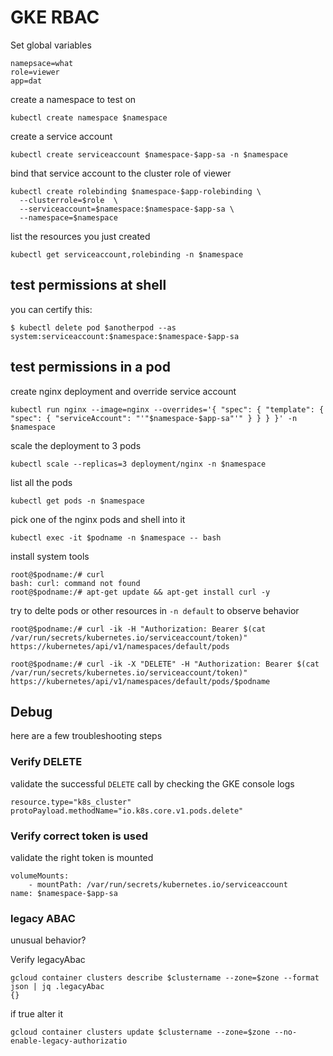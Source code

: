 # GKE RBAC

Set global variables

```
namepsace=what
role=viewer
app=dat
```

create a namespace to test on

```
kubectl create namespace $namespace
```

create a service account

```
kubectl create serviceaccount $namespace-$app-sa -n $namespace
```

bind that service account to the cluster role of viewer

```
kubectl create rolebinding $namespace-$app-rolebinding \
  --clusterrole=$role  \
  --serviceaccount=$namespace:$namespace-$app-sa \
  --namespace=$namespace
```

list the resources you just created

```
kubectl get serviceaccount,rolebinding -n $namespace
```

## test permissions at shell

you can certify this: 

```
$ kubectl delete pod $anotherpod --as system:serviceaccount:$namespace:$namespace-$app-sa
```

## test permissions in a pod

create nginx deployment and override service account

```
kubectl run nginx --image=nginx --overrides='{ "spec": { "template": { "spec": { "serviceAccount": "'"$namespace-$app-sa"'" } } } }' -n $namespace
```

scale the deployment to 3 pods

```
kubectl scale --replicas=3 deployment/nginx -n $namespace
```

list all the pods

```
kubectl get pods -n $namespace
```

pick one of the nginx pods and shell into it

```
kubectl exec -it $podname -n $namespace -- bash
```

install system tools

```
root@$podname:/# curl
bash: curl: command not found
root@$podname:/# apt-get update && apt-get install curl -y
```

try to delte pods or other resources in `-n default` to observe behavior

```
root@$podname:/# curl -ik -H "Authorization: Bearer $(cat /var/run/secrets/kubernetes.io/serviceaccount/token)" https://kubernetes/api/v1/namespaces/default/pods 

root@$podname:/# curl -ik -X "DELETE" -H "Authorization: Bearer $(cat /var/run/secrets/kubernetes.io/serviceaccount/token)" https://kubernetes/api/v1/namespaces/default/pods/$podname
```

## Debug

here are a few troubleshooting steps

### Verify DELETE

validate the successful `DELETE` call by checking the GKE console logs

```
resource.type="k8s_cluster"
protoPayload.methodName="io.k8s.core.v1.pods.delete"
```

### Verify correct token is used

validate the right token is mounted

```
volumeMounts:
    - mountPath: /var/run/secrets/kubernetes.io/serviceaccount
name: $namespace-$app-sa
```

### legacy ABAC

unusual behavior?

Verify legacyAbac

```
gcloud container clusters describe $clustername --zone=$zone --format json | jq .legacyAbac
{}
```

if true alter it

```
gcloud container clusters update $clustername --zone=$zone --no-enable-legacy-authorizatio
```